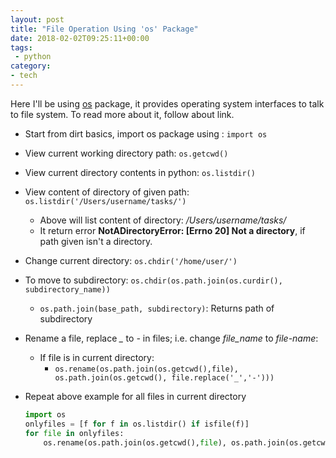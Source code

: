 ```yaml
---
layout: post
title: "File Operation Using 'os' Package"
date: 2018-02-02T09:25:11+00:00
tags:
 - python
category:
- tech
---
```


Here I'll be using [os](https://docs.python.org/3/library/os.html) package, it provides operating system interfaces to talk to file system. To read more about it, follow about link.

* Start from dirt basics, import os package using : `import os`

* View current working directory path: `os.getcwd()`

* View current directory contents in python: `os.listdir()`

* View content of directory of given path: `os.listdir('/Users/username/tasks/')`
    * Above will list content of directory: */Users/username/tasks/*
    * It return error **NotADirectoryError: [Errno 20] Not a directory**, if path given isn't a directory.

* Change current directory: `os.chdir('/home/user/')`

* To move to subdirectory: `os.chdir(os.path.join(os.curdir(), subdirectory_name))`
    * `os.path.join(base_path, subdirectory)`: Returns path of subdirectory 

* Rename a file, replace *_* to *-* in files; i.e. change *file_name* to *file-name*:
    * If file is in current directory: 
        * `os.rename(os.path.join(os.getcwd(),file), os.path.join(os.getcwd(), file.replace('_','-')))`


* Repeat above example for all files in current directory
    ```python
    import os
    onlyfiles = [f for f in os.listdir() if isfile(f)]
    for file in onlyfiles:
        os.rename(os.path.join(os.getcwd(),file), os.path.join(os.getcwd(), file.replace('_','-')))
    ```


